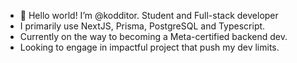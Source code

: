 - 👋 Hello world! I’m @kodditor. Student and Full-stack developer
- I primarily use NextJS, Prisma, PostgreSQL and Typescript.
- Currently on the way to becoming a Meta-certified backend dev.
- Looking to engage in impactful project that push my dev limits.


